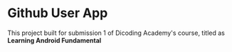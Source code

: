 # Github User App

This project built for submission 1 of Dicoding Academy's course, titled as **Learning Android Fundamental**